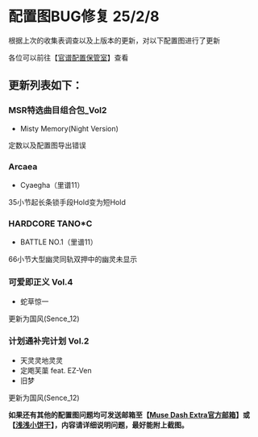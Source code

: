 # 配置图BUG修复 25/2/8

根据上次的收集表调查以及上版本的更新，对以下配置图进行了更新

各位可以前往【[官谱配置保管室](https://shadowdr.cn/chart)】查看

## 更新列表如下：

### MSR特选曲目组合包_Vol2
- Misty Memory(Night Version)
<p>定数以及配置图导出错误</p>

### Arcaea
- Cyaegha（里谱11）
<p>35小节起长条锁手段Hold变为短Hold</p>

### HARDCORE TANO*C
- BATTLE NO.1（里谱11）
<p>66小节大型幽灵同轨双押中的幽灵未显示</p>

### 可爱即正义 Vol.4
- 蛇草惊一
<p>更新为国风(Sence_12)</p>

### 计划通补完计划 Vol.2
- 天灵灵地灵灵
- 定飑芙蕖 feat. EZ-Ven
- 旧梦
<p>更新为国风(Sence_12)</p>

<strong>如果还有其他的配置图问题均可发送邮箱至【[Muse Dash Extra官方邮箱](mailto:help@musedashextra.moe)】或【[浅浅小饼干](mailto:3119817271@qq.com)】，内容请详细说明问题，最好能附上截图。</strong>



